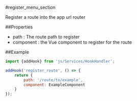 
#register_menu_section

Register a route into the app url router

##Properties

- path : The route path to register
- component : the Vue component to register for the route

##Example
````javascript
import {addHook} from 'js/Services/HookHandler';

addHook('register_route', () => {
    return {
        path: '/route/to/example', 
        component: ExampleComponent
    }
});
````